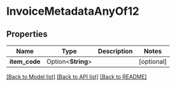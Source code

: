 # InvoiceMetadataAnyOf12

## Properties

Name | Type | Description | Notes
------------ | ------------- | ------------- | -------------
**item_code** | Option<**String**> |  | [optional]

[[Back to Model list]](../README.md#documentation-for-models) [[Back to API list]](../README.md#documentation-for-api-endpoints) [[Back to README]](../README.md)


